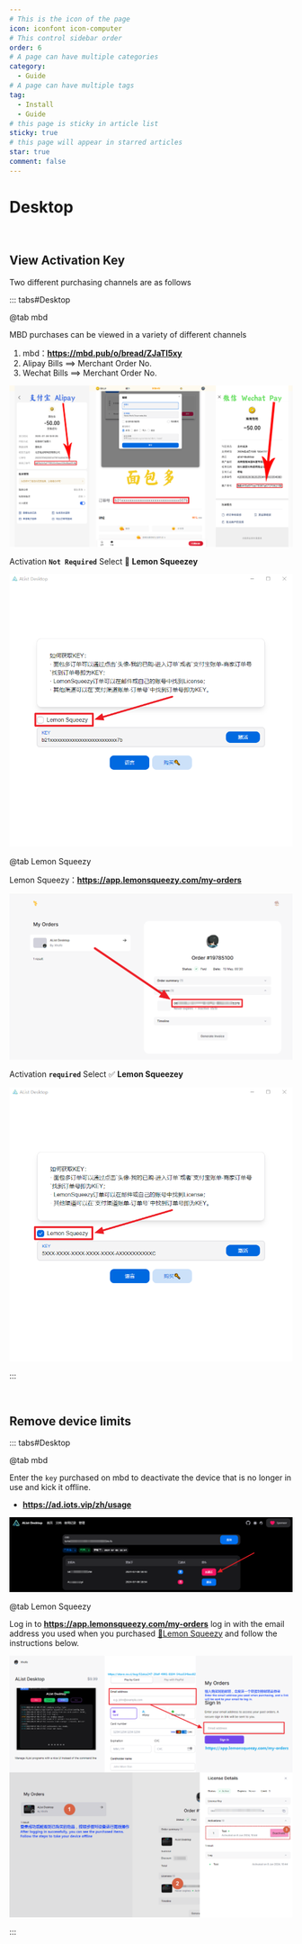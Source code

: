 ```yaml
---
# This is the icon of the page
icon: iconfont icon-computer
# This control sidebar order
order: 6
# A page can have multiple categories
category:
  - Guide
# A page can have multiple tags
tag:
  - Install
  - Guide
# this page is sticky in article list
sticky: true
# this page will appear in starred articles
star: true
comment: false
---
```


# Desktop

<NaiveClient>
<Desktop />
</NaiveClient>

<script setup lang="ts">
import Desktop from "@Desktop";
</script>
<br/>



## **View Activation Key**

Two different purchasing channels are as follows

::: tabs#Desktop

@tab mbd

MBD purchases can be viewed in a variety of different channels

1. mbd：**https://mbd.pub/o/bread/ZJaTl5xy**
2. Alipay Bills ==> Merchant Order No.
3. Wechat Bills ==> Merchant Order No.

![](/img/desktop/key_mbd.png)

Activation **`Not Required`** Select :black_square_button:   **Lemon Squeezey**

![](/img/desktop/logIn_mbd.png)

@tab Lemon Squeezy

Lemon Squeezy：**https://app.lemonsqueezy.com/my-orders**

![](/img/desktop/key_lemonsqueezy.png)

Activation **`required`** Select :white_check_mark: **Lemon Squeezey**

![](/img/desktop/login_lemonsqueezy.png)

:::

<br/>



## **Remove device limits**

::: tabs#Desktop

@tab mbd

Enter the `key` purchased on mbd to deactivate the device that is no longer in use and kick it offline.

- **https://ad.iots.vip/zh/usage**

![](/img/desktop/mianbaoduo.png)

@tab Lemon Squeezy

Log in to **https://app.lemonsqueezy.com/my-orders**
log in with the email address you used when you purchased [:lemon:Lemon Squeezy](https://store.iots.vip/buy/51dca247-20df-4991-8104-54ca534bcc82) and follow the instructions below.

![](/img/desktop/lemonsqueezy.png)

:::
